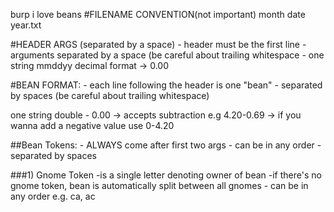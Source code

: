 burp i love beans
#FILENAME CONVENTION(not important)
<name of store> month date year.txt

#HEADER ARGS (separated by a space)
        - header must be the first line
        - arguments separated by a space (be careful about trailing whitespace
        - <store> <date> <card> <total>
<store> one string
<date> mmddyy
<last four digits of the card used>
<total price> decimal format ->  0.00

#BEAN FORMAT:
        - each line following the header is one "bean"
        - separated by spaces (be careful about trailing whitespace)

<item name> one string
<price> double - 0.00
        -> accepts subtraction e.g 4.20-0.69
        -> if you wanna add a negative value use 0-4.20

##Bean Tokens:
        - ALWAYS come after first two args
        - can be in any order
        - separated by spaces

###1) Gnome Token
        -is a single letter denoting owner of bean
        -if there's no gnome token, bean is automatically split between all gnomes
        - can be in any order e.g. ca, ac
